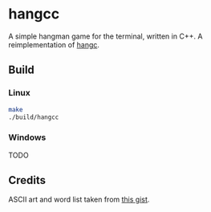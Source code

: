 # hangcc

A simple hangman game for the terminal, written in C++. A reimplementation of [hangc](https://github.com/raxleys/hangc).

## Build

### Linux

```sh
make
./build/hangcc
```

### Windows

TODO

## Credits
ASCII art and word list taken from [this gist](https://gist.github.com/chrishorton/8510732aa9a80a03c829b09f12e20d9c).
